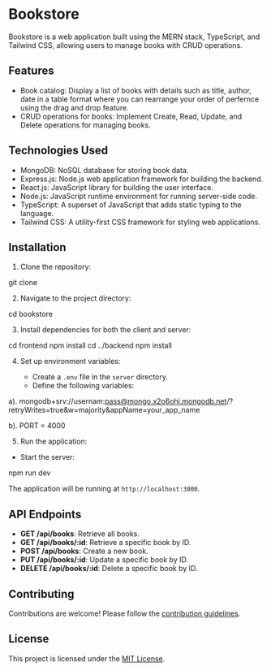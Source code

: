 # Bookstore

Bookstore is a web application built using the MERN stack, TypeScript, and Tailwind CSS, allowing users to manage books with CRUD operations.

## Features

- Book catalog: Display a list of books with details such as title, author, date in a table format where you can rearrange your order of perfernce using the drag and drop feature.
- CRUD operations for books: Implement Create, Read, Update, and Delete operations for managing books.

## Technologies Used

- MongoDB: NoSQL database for storing book data.
- Express.js: Node.js web application framework for building the backend.
- React.js: JavaScript library for building the user interface.
- Node.js: JavaScript runtime environment for running server-side code.
- TypeScript: A superset of JavaScript that adds static typing to the language.
- Tailwind CSS: A utility-first CSS framework for styling web applications.

## Installation

1. Clone the repository:

git clone <repository-url>

2. Navigate to the project directory:

cd bookstore

3. Install dependencies for both the client and server:
   
cd frontend
npm install
cd ../backend
npm install


4. Set up environment variables:

   - Create a `.env` file in the `server` directory.
   - Define the following variables:

a). mongodb+srv://usernam:pass@mongo.x2o6ohj.mongodb.net/?retryWrites=true&w=majority&appName=your_app_name

b). PORT = 4000


5. Run the application:

- Start the server:

npm run dev


The application will be running at `http://localhost:3000`.

## API Endpoints

- **GET /api/books**: Retrieve all books.
- **GET /api/books/:id**: Retrieve a specific book by ID.
- **POST /api/books**: Create a new book.
- **PUT /api/books/:id**: Update a specific book by ID.
- **DELETE /api/books/:id**: Delete a specific book by ID.

## Contributing

Contributions are welcome! Please follow the [contribution guidelines](CONTRIBUTING.md).

## License

This project is licensed under the [MIT License](LICENSE).
